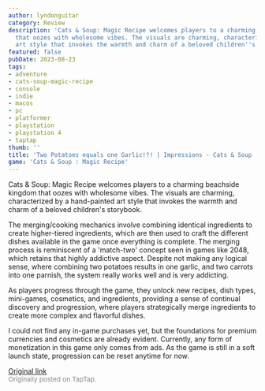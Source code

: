 ```yaml
---
author: lyndonguitar
category: Review
description: 'Cats & Soup: Magic Recipe welcomes players to a charming beachside kingdom
  that oozes with wholesome vibes. The visuals are charming, characterized by a hand-painted
  art style that invokes the warmth and charm of a beloved children''s storybook.'
featured: false
pubDate: 2023-08-23
tags:
- adventure
- cats-soup-magic-recipe
- console
- indie
- macos
- pc
- platformer
- playstation
- playstation 4
- taptap
thumb: ''
title: 'Two Potatoes equals one Garlic!?! | Impressions - Cats & Soup : Magic Recipe'
game: 'Cats & Soup : Magic Recipe'
---
```

Cats & Soup: Magic Recipe welcomes players to a charming beachside kingdom that oozes with wholesome vibes. The visuals are charming, characterized by a hand-painted art style that invokes the warmth and charm of a beloved children's storybook.

The merging/cooking mechanics involve combining identical ingredients to create higher-tiered ingredients, which are then used to craft the different dishes available in the game once everything is complete. The merging process is reminiscent of a 'match-two' concept seen in games like 2048, which retains that highly addictive aspect. Despite not making any logical sense, where combining two potatoes results in one garlic, and two carrots into one parnish, the system really works well and is very addicting.

As players progress through the game, they unlock new recipes, dish types, mini-games, cosmetics, and ingredients, providing a sense of continual discovery and progression, where players strategically merge ingredients to create more complex and flavorful dishes.

I could not find any in-game purchases yet, but the foundations for premium currencies and cosmetics are already evident. Currently, any form of monetization in this game only comes from ads.  As the game is still in a soft launch state, progression can be reset anytime for now.

[Original link](https://www.taptap.io/post/6184951)<br><span style="font-size: 0.95em; color: #888;">Originally posted on TapTap.</span>